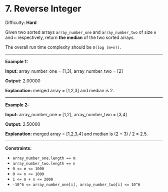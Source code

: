 # 7. Reverse Integer

Difficulty: **Hard**

Given two sorted arrays `array_number_one` and `array_number_two` of size `m` and `n` respectively, return **the median** of the two sorted arrays.

The overall run time complexity should be `O(log (m+n))`.

----------------------------------------------------------------

**Example 1:**

**Input:** array_number_one = [1,3], array_number_two = [2]

**Output:** 2.00000

**Explanation:** merged array = [1,2,3] and median is 2.

----------------------------------------------------------------

**Example 2:**

**Input:** array_number_one = [1,2], array_number_two = [3,4]

**Output:** 2.50000

**Explanation:** merged array = [1,2,3,4] and median is (2 + 3) / 2 = 2.5.

 ----------------------------------------------------------------

**Constraints:**

- `array_number_one.length == m`
- `array_number_two.length == n`
- `0 <= m <= 1000`
- `0 <= n <= 1000`
- `1 <= m + n <= 2000`
- `-10^6 <= array_number_one[i], array_number_two[i] <= 10^6`
